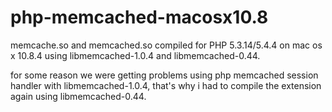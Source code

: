 php-memcached-macosx10.8
========================

memcache.so and memcached.so compiled for PHP 5.3.14/5.4.4 on mac os x 10.8.4 using libmemcached-1.0.4 and libmemcached-0.44.

for some reason we were getting problems using php memcached session handler with libmemcached-1.0.4, that's why i had to compile the extension again using libmemcached-0.44.
